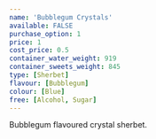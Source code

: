 ```yaml
---
name: 'Bubblegum Crystals'
available: FALSE
purchase_option: 1
price: 1
cost_price: 0.5
container_water_weight: 919
container_sweets_weight: 845
type: [Sherbet]
flavour: [Bubblegum]
colour: [Blue]
free: [Alcohol, Sugar]
---
```

Bubblegum flavoured crystal sherbet.